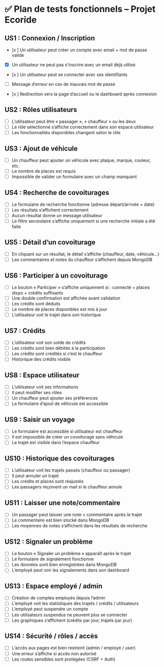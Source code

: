 # ✅ Plan de tests fonctionnels – Projet Ecoride

## US1 : Connexion / Inscription
- [x ] Un utilisateur peut créer un compte avec email + mot de passe valide
- [x] Un utilisateur ne peut pas s’inscrire avec un email déjà utilisé
- [x ] Un utilisateur peut se connecter avec ses identifiants
- [ ] Message d’erreur en cas de mauvais mot de passe
- [x ] Redirection vers la page d’accueil ou le dashboard après connexion

## US2 : Rôles utilisateurs
- [ ] L’utilisateur peut être « passager », « chauffeur » ou les deux
- [ ] Le rôle sélectionné s’affiche correctement dans son espace utilisateur
- [ ] Les fonctionnalités disponibles changent selon le rôle

## US3 : Ajout de véhicule
- [ ] Un chauffeur peut ajouter un véhicule avec plaque, marque, couleur, etc.
- [ ] Le nombre de places est requis
- [ ] Impossible de valider un formulaire avec un champ manquant

## US4 : Recherche de covoiturages
- [ ] Le formulaire de recherche fonctionne (adresse départ/arrivée + date)
- [ ] Les résultats s’affichent correctement
- [ ] Aucun résultat donne un message utilisateur
- [ ] Le filtre secondaire s’affiche uniquement si une recherche initiale a été faite

## US5 : Détail d’un covoiturage
- [ ] En cliquant sur un résultat, le détail s’affiche (chauffeur, date, véhicule…)
- [ ] Les commentaires et notes du chauffeur s’affichent depuis MongoDB

## US6 : Participer à un covoiturage
- [ ] Le bouton « Participer » s’affiche uniquement si : connecté + places dispo + crédits suffisants
- [ ] Une double confirmation est affichée avant validation
- [ ] Les crédits sont déduits
- [ ] Le nombre de places disponibles est mis à jour
- [ ] L’utilisateur voit le trajet dans son historique

## US7 : Crédits
- [ ] L’utilisateur voit son solde de crédits
- [ ] Les crédits sont bien débités à la participation
- [ ] Les crédits sont crédités si c’est le chauffeur
- [ ] Historique des crédits visible

## US8 : Espace utilisateur
- [ ] L’utilisateur voit ses informations
- [ ] Il peut modifier ses rôles
- [ ] Un chauffeur peut ajouter ses préférences
- [ ] Le formulaire d’ajout de véhicule est accessible

## US9 : Saisir un voyage
- [ ] Le formulaire est accessible si utilisateur est chauffeur
- [ ] Il est impossible de créer un covoiturage sans véhicule
- [ ] Le trajet est visible dans l’espace chauffeur

## US10 : Historique des covoiturages
- [ ] L’utilisateur voit les trajets passés (chauffeur ou passager)
- [ ] Il peut annuler un trajet
- [ ] Les crédits et places sont réajustés
- [ ] Les passagers reçoivent un mail si le chauffeur annule

## US11 : Laisser une note/commentaire
- [ ] Un passager peut laisser une note + commentaire après le trajet
- [ ] Le commentaire est bien stocké dans MongoDB
- [ ] Les moyennes de notes s’affichent dans les résultats de recherche

## US12 : Signaler un problème
- [ ] Le bouton « Signaler un problème » apparaît après le trajet
- [ ] Le formulaire de signalement fonctionne
- [ ] Les données sont bien enregistrées dans MongoDB
- [ ] L’employé peut voir les signalements dans son dashboard

## US13 : Espace employé / admin
- [ ] Création de comptes employés depuis l’admin
- [ ] L’employé voit les statistiques des trajets / crédits / utilisateurs
- [ ] L’employé peut suspendre un compte
- [ ] Les utilisateurs suspendus ne peuvent plus se connecter
- [ ] Les graphiques s’affichent (crédits par jour, trajets par jour)

## US14 : Sécurité / rôles / accès
- [ ] L’accès aux pages est bien restreint (admin / employé / user)
- [ ] Une erreur s’affiche si accès non autorisé
- [ ] Les routes sensibles sont protégées (CSRF + Auth)